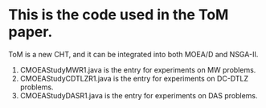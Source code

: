 # This is the code used in the ToM paper.
ToM is a new CHT, and it can be integrated into both MOEA/D and NSGA-II.

1. CMOEAStudyMWR1.java is the entry for experiments on MW problems.
2. CMOEAStudyCDTLZR1.java  is the entry for experiments on DC-DTLZ problems.
3. CMOEAStudyDASR1.java  is the entry for experiments on DAS problems.
